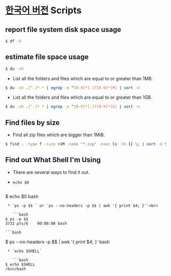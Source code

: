[한국어 버전](README-kr.md "한국어 버전")
Scripts
=======

## report file system disk space usage
```bash
$ df -h 
```

## estimate file space usage
```bash
$ du -sh 
```

* List all the folders and files which are equal to or greater than 1MB.

```bash
$ du -sh .[^.]* * | egrep -e ^[0-9]*[.]?[0-9]*[M] | sort -n  
```

* List all the folders and files which are equal to or greater than 1GB.

```bash
$ du -sh .[^.]* * | egrep -e ^[0-9]*[.]?[0-9]*[G] | sort -n  
```

## Find files by size
* Find all zip files which are bigger than 1MiB.

```bash
$ find . -type f -size +1M -name "*.zip" -exec ls -lh {} \; | sort -k 5 -n 
```

## Find out What Shell I'm Using
* There are several ways to find it out.
 * `echo $0`

    ```bash
$ echo $0 
bash
```
 * `ps -p $$ ` or `ps --no-headers -p $$ | awk '{ print $4; }'`<br>

   ```bash
$ ps -p $$ 
3732 pts/6    00:00:00 bash
```
    ```bash
$ ps --no-headers -p $$ | awk '{ print $4; }' 
bash
```
 * `echo $SHELL`

   ```bash
$ echo $SHELL 
/bin/bash
```
